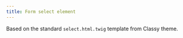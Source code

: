 ```yaml
---
title: Form select element
---
```


Based on the standard `select.html.twig` template from Classy theme.
